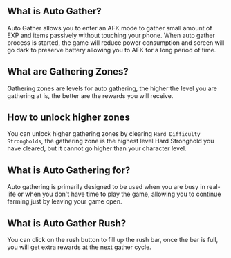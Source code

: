 ## What is Auto Gather?

Auto Gather allows you to enter an AFK mode to gather small amount of EXP and items passively without touching your phone.
When auto gather process is started, the game will reduce power consumption and screen will go dark to preserve battery allowing you to AFK for a long period of time.

## What are Gathering Zones?

Gathering zones are levels for auto gathering, the higher the level you are gathering at is, the better are the rewards you will receive.

## How to unlock higher zones

You can unlock higher gathering zones by clearing `Hard Difficulty Strongholds`, the gathering zone is the highest level Hard Stronghold you have cleared, but it cannot go higher than your character level.

## What is Auto Gathering for?

Auto gathering is primarily designed to be used when you are busy in real-life or when you don't have time to play the game, allowing you to continue farming just by leaving your game open.

## What is Auto Gather Rush?

You can click on the rush button to fill up the rush bar, once the bar is full, you will get extra rewards at the next gather cycle.
